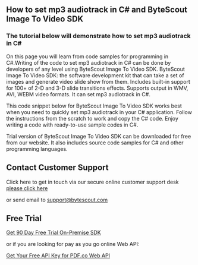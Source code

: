 ## How to set mp3 audiotrack in C# and ByteScout Image To Video SDK

### The tutorial below will demonstrate how to set mp3 audiotrack in C#

On this page you will learn from code samples for programming in C#.Writing of the code to set mp3 audiotrack in C# can be done by developers of any level using ByteScout Image To Video SDK. ByteScout Image To Video SDK: the software development kit that can take a set of images and generate video slide show from them. Includes built-in support for 100+ of 2-D and 3-D slide transitions effects. Supports output in WMV, AVI, WEBM video formats. It can set mp3 audiotrack in C#.

This code snippet below for ByteScout Image To Video SDK works best when you need to quickly set mp3 audiotrack in your C# application. Follow the instructions from the scratch to work and copy the C# code. Enjoy writing a code with ready-to-use sample codes in C#.

Trial version of ByteScout Image To Video SDK can be downloaded for free from our website. It also includes source code samples for C# and other programming languages.

## Contact Customer Support

Click here to get in touch via our secure online customer support desk [please click here](https://bytescout.zendesk.com/hc/en-us/requests/new?subject=ByteScout%20Image%20To%20Video%20SDK%20Question)

or send email to [support@bytescout.com](mailto:support@bytescout.com?subject=ByteScout%20Image%20To%20Video%20SDK%20Question) 

## Free Trial

[Get 90 Day Free Trial On-Premise SDK](https://bytescout.com/download/web-installer?utm_source=github-readme)

or if you are looking for pay as you go online Web API:

[Get Your Free API Key for PDF.co Web API](https://pdf.co/documentation/api?utm_source=github-readme)